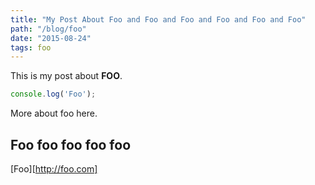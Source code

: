 ```yaml
---
title: "My Post About Foo and Foo and Foo and Foo and Foo and Foo"
path: "/blog/foo"
date: "2015-08-24"
tags: foo
---
```


This is my post about **FOO**.

```js
console.log('Foo');
```

More about foo here.

## Foo foo foo foo foo

[Foo][http://foo.com]
